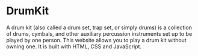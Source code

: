 # DrumKit
A drum kit (also called a drum set, trap set, or simply drums) is a collection of drums, cymbals, and other auxiliary percussion instruments set up to be played by one person.
This website allows you to play a drum kit without owning one. 
It is built with HTML, CSS and JavaScript.
